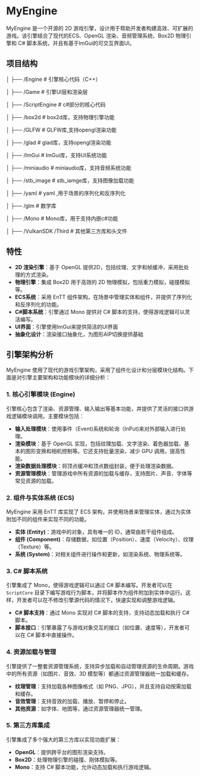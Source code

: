 # MyEngine

MyEngine 是一个开源的 2D 游戏引擎，设计用于帮助开发者构建高效、可扩展的游戏。该引擎结合了现代的ECS、OpenGL 渲染、音频管理系统、Box2D 物理引擎和 C# 脚本系统，并且有基于ImGui的可交互界面UI。

## 项目结构

│ ├── /Engine # 引擎核心代码（C++）

│ ├── /Game # 引擎UI层和渲染层

│ ├── /ScriptEngine # c#部分的核心代码

│ ├── /box2d # box2d库，支持物理引擎功能

│ ├── /GLFW # GLFW库,支持opengl渲染功能

│ ├── /glad # glad库，支持opengl渲染功能

│ ├── /ImGui # ImGui库，支持UI系统功能

│ ├── /miniaudio # miniaudio库，支持音频系统功能

│ ├── /stb_image # stb_iamge库，支持图像加载功能

│ ├── /yaml # yaml ,用于场景的序列化和反序列化

│ ├── /glm # 数学库

│ ├── /Mono # Mono库，用于支持内嵌c#功能

│ ├── /VulkanSDK /Third # 其他第三方库和头文件


## 特性

- **2D 渲染引擎**：基于 OpenGL 提供2D，包括纹理、文字和帧缓冲，采用批处理的方式渲染。
- **物理引擎**：集成 Box2D 用于高效的 2D 物理模拟，包括重力模拟，碰撞模拟等。
- **ECS系统**：采用 EnTT 组件架构，在场景中管理实体和组件，并提供了序列化和反序列化的功能。
- **C#脚本系统**：引擎通过 Mono 提供对 C# 脚本的支持，使得游戏逻辑可以灵活编写。
- **UI界面**：引擎使用ImGui来提供简洁的UI界面
- **抽象化设计**：渲染接口抽象化，为图形AIP切换提供基础


## 引擎架构分析

MyEngine 使用了现代的游戏引擎架构，采用了组件化设计和分层模块化结构。下面是对引擎主要架构和功能模块的详细分析：

### 1. **核心引擎模块 (Engine)**

引擎核心包含了渲染、资源管理、输入输出等基本功能，并提供了灵活的接口供游戏逻辑模块调用。主要模块包括：

- **输入处理模块**：使用事件（Event)系统和轮询（InPut)来对外部输入进行处理。
- **渲染模块**：基于 OpenGL 实现，包括纹理加载、文字渲染、着色器加载、基本的图形变换和相机控制等。它还支持批量渲染，减少 GPU 调用，提高性能。
- **渲染数据处理模块**：将顶点缓冲和顶点数组封装，便于处理渲染数据。
- **资源管理模块**：管理游戏中所有资源的加载与缓存，支持图片、声音、字体等常见资源的加载。

### 2. **组件与实体系统 (ECS)**

MyEngine 采用 EnTT 库实现了 ECS 架构，并使用场景来管理实体，通过为实体附加不同的组件来实现不同的功能。

- **实体 (Entity)**：游戏中的对象，具有唯一的 ID，通常由若干组件组成。
- **组件 (Component)**：存储数据，如位置（Position）、速度（Velocity）、纹理（Texture）等。
- **系统 (System)**：对相关组件进行操作和更新，如渲染系统、物理系统等。

### 3. **C# 脚本系统**

引擎集成了 Mono，使得游戏逻辑可以通过 C# 脚本编写。开发者可以在 `ScriptCore` 目录下编写游戏行为脚本，并将脚本作为组件附加到实体中运行。这样，开发者可以在不修改引擎源代码的情况下，快速实现和调整游戏逻辑。

- **C# 脚本支持**：通过 Mono 实现对 C# 脚本的支持，支持动态加载和执行 C# 脚本。
- **脚本接口**：引擎暴露了与游戏对象交互的接口（如位置、速度等），开发者可以在 C# 脚本中直接操作。

### 4. **资源加载与管理**

引擎提供了一整套资源管理系统，支持异步加载和自动管理资源的生命周期。游戏中的所有资源（如图片、音效、3D 模型等）都通过资源管理器统一加载和缓存。

- **纹理管理**：支持加载各种图像格式（如 PNG、JPG），并且支持自动按需加载和缓存。
- **音效管理**：支持音效的加载、播放、暂停和停止。
- **其他资源**：如字体、地图等，通过资源管理器统一管理。

### 5. **第三方库集成**

引擎集成了多个强大的第三方库以实现功能扩展：

- **OpenGL**：提供跨平台的图形渲染支持。
- **Box2D**：处理物理引擎的碰撞、刚体模拟等。
- **Mono**：支持 C# 脚本功能，允许动态加载和执行游戏逻辑。

